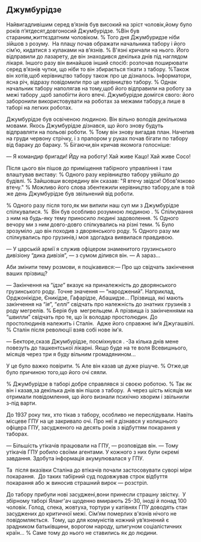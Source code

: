 ## Джумбурідзе

Найвигадливішим серед в’язнів був високий на зріст чоловік,йому було років п’ятдесят,довгоносий Джумбурідзе.
%Він був стараним,життєздатним чоловіком.
% Того дня Джумбуридзе ніби зійшов з розуму.
 На плацу почав ображати начальника табору і його сім’ю, кидатися з кулаками на в’язнів.
% В'язні кричали на нього.
Його відправили до лазарету, де він знаходився декілька днів під наглядом лікаря.
Іншого разу він винайшов інший спосіб: розпочав поширювати серед в’язнів чутки, що ніби то він збирається тікати з табору.
%Також він хотів,щоб керівництво табору також про це дізналось.
Інформатори, ясна річ, відразу повідомили про це керівництво табору.
% Однак начальник табору наполягав на тому,щоб його відправили на роботу за межі табору ,щоб запобігти його втечі.
Джумбурідзе домігся свого: його заборонили використовувати на роботах за межами табору,а лише в таборі на легких роботах.

Джумбурідзе був освіченою людиною.
Він вільно володів декількома мовами.
Якось Джумбурідзе дізнався, що його знову будуть відправляти на польові роботи.
% Тому він знову вигадав план.
Начепив на груди червону стрічку, і з прапором у руках почав бігати по табору від бараку до бараку.
% Бігаючи,він кричав якомога голосніше:


— Я командир бригади!
Йду на роботу!
Хай живе Кацо!
Хай живе Сосо!

Після цього він пішов до приміщення табірного управління і там влаштував виставу:
% Одного разу керівництво табору увійшло до будівлі.
% Зайшовши всередину він сказав: "Я втечу звідси! Обов'язково втечу."
% Можливо його слова збентежили керівництво табору,але в той же день Джумбурідзе був звільнений від роботи.

% Одного разу після того,як ми випили наш суп ми з Джумбурідзе спілкувалися.
%  Він був особливо розумною людиною .
% Спілкування з ним на будь-яку тему приносило людині задоволення.
% Одного вечору ми з ним довго-довго спілкувались на різні теми.
% Було зрозуміло ,що він походив з дворянського роду.
% Одного разу ми спілкувались про грузинів,і моя здогадка виявилася правдивою.


— У царській армії я служив офіцером знаменитого грузинського дивізіону “дика дивізія”, — з сумом ділився він. — А зараз...

Аби змінити тему розмови, я поцікавився:— Про що свідчать закінчення ваших прізвищ?

— Закінчення на “<var>ідзе</var>” вказує на приналежність до дворянського грузинського роду.
Точне значення — “народжений”.
Наприклад, Орджонікідзе, Єникідзе, Гафарідзе, Абашидзе...
Прізвища, які мають закінчення на “<var>ія</var>”, “<var>еллі</var>” свідчать про належність до знатних грузинів з роду мегрелів.
% Берія був  мегрельцем.
А прізвища із закінченнями на “швилли” свідчать про те, що їх володар простолюдин.
До простолюдинів належить і Сталін.
 Адже його справжнє ім’я Джугашвілі.
% Сталін після революції взяв собі нове ім'я.

— Бекторе,сказв Джумбурідзе, посміхнувся .
-За кілька днів мене повезуть до ташкентської лікарні.
Якщо буде на те воля Всевишнього, місяців через три я буду вільним громадянином...

У це було важко повірити.
% Але він казав це дуже рішуче.
% Отже,це було причиною того,що його очі сяяли.

% Джумбурідзе в таборі добре справлявся зі своєю роботою.
% Так як він і казав,за декілька днів він пішов з табору.
 А через шість місяців ми отримали повідомлення, що його визнали психічно хворим і звільнили з-під варти.

До 1937 року тих, хто тікав з табору, особливо не переслідували.
Навіть місцеве ГПУ на це закривало очі.
Про неї я дізнався у колишнього офіцера ГПУ, засудженого на десять років з відбуттям покарання у таборах.

— Більшість утікачів працювали на ГПУ, — розповідав він. — Тому утікачів ГПУ робило своїми агентами.
У кожного з них були окремі завдання.
Здобута інформація акумулювалася у ГПУ.

Та  після вказівки Сталіна до втікачів почали застосовувати суворі міри покарання.
 До таких табірний суд подовжував строк відбуття покарання або ж виносив страшний вирок — розстріл.

До табору прибули нові засуджені,вони принесли страшну звістку.
 У збірному таборі Яланг'ач щоденно вмирають 25-30, іноді й понад 100 чоловік.
Голод, спека, жовтуха, тортури у катівнях ГПУ доводять стан засуджених до критичної межі.
Сім’ям померлих в'язнів нічого не повідомляється.
 Тому, що для комуністів кожний ув’язнений є зрадником батьківщини, ворогом народу, шпигуном соціалістичних країн...
% Саме тому до нього не ставились як до людини.
